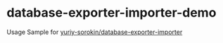 # database-exporter-importer-demo

Usage Sample for [yuriy-sorokin/database-exporter-importer](https://packagist.org/packages/yuriy-sorokin/database-exporter-importer)
 
